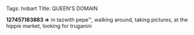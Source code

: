 Tags: hobart
Title: QUEEN'S DOMAIN
  
**127457183883 =>** in tazwith pepe™, walking around, taking pictures, at the hippie market, looking for truganini